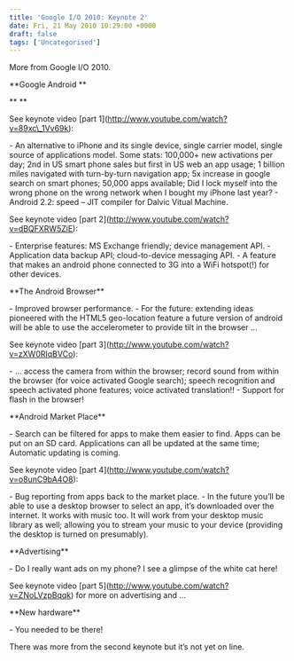 ```yaml
---
title: 'Google I/O 2010: Keynote 2'
date: Fri, 21 May 2010 10:29:00 +0000
draft: false
tags: ['Uncategorised']
---
```


More from Google I/O 2010.

\*\*Google Android \*\*

\*\* \*\*

See keynote video \[part 1\](http://www.youtube.com/watch?v=89xc\_1Vv69k):

\- An alternative to iPhone and its single device, single carrier model, single source of applications model. Some stats: 100,000+ new activations per day; 2nd in US smart phone sales but first in US web an app usage; 1 billion miles navigated with turn-by-turn navigation app; 5x increase in google search on smart phones; 50,000 apps available; Did I lock myself into the wrong phone on the wrong network when I bought my iPhone last year? - Android 2.2: speed – JIT compiler for Dalvic Vitual Machine.

See keynote video \[part 2\](http://www.youtube.com/watch?v=dBQFXRW5ZiE):

\- Enterprise features: MS Exchange friendly; device management API. - Application data backup API; cloud-to-device messaging API. - A feature that makes an android phone connected to 3G into a WiFi hotspot(!) for other devices.

\*\*The Android Browser\*\*

\- Improved browser performance. - For the future: extending ideas pioneered with the HTML5 geo-location feature a future version of android will be able to use the accelerometer to provide tilt in the browser …

See keynote video \[part 3\](http://www.youtube.com/watch?v=zXW0RIqBVCo):

\- … access the camera from within the browser; record sound from within the browser (for voice activated Google search); speech recognition and speech activated phone features; voice activated translation!! - Support for flash in the browser!

\*\*Android Market Place\*\*

\- Search can be filtered for apps to make them easier to find. Apps can be put on an SD card. Applications can all be updated at the same time; Automatic updating is coming.

See keynote video \[part 4\](http://www.youtube.com/watch?v=o8unC9bA4O8):

\- Bug reporting from apps back to the market place. - In the future you’ll be able to use a desktop browser to select an app, it’s downloaded over the internet. It works with music too. It will work from your desktop music library as well; allowing you to stream your music to your device (providing the desktop is turned on presumably).

\*\*Advertising\*\*

\- Do I really want ads on my phone? I see a glimpse of the white cat here!

See keynote video \[part 5\](http://www.youtube.com/watch?v=ZNoLVzpBqqk) for more on advertising and …

\*\*New hardware\*\*

\- You needed to be there!

There was more from the second keynote but it’s not yet on line.